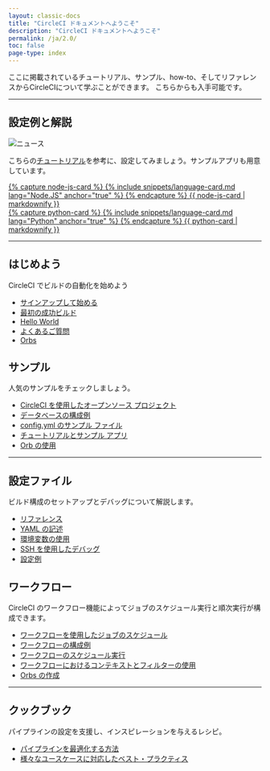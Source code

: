 ```yaml
---
layout: classic-docs
title: "CircleCI ドキュメントへようこそ"
description: "CircleCI ドキュメントへようこそ"
permalink: /ja/2.0/
toc: false
page-type: index
---
```


ここに掲載されているチュートリアル、サンプル、how-to、そしてリファレンスからCircleCIについて学ぶことができます。 こちらからも入手可能です。

<hr class="hidden-xs" />

<div class="row loading-deferred">
  <div class="treatment col-xs-12">
    <span id="homepage-guide-links"><h2>設定例と解説</h2><img src="{{ site.baseurl }}/assets/img/compass/new.svg" alt="ニュース"></span>
    <p>こちらの<a href="{{site.baseurl}}/2.0/tutorials/">チュートリアル</a>を参考に、設定してみましょう。サンプルアプリも用意しています。</p>
  </div>
  <div class="treatment col-xs-12 col-sm-6">
    <a class="no-external-icon col-sm-12" href="{{site.baseurl}}/ja/2.0/language-javascript/">
      <div class="card col-sm-12">
        {% capture node-js-card %}
          {% include snippets/language-card.md lang="Node.JS" anchor="true" %}
        {% endcapture %}
        {{ node-js-card | markdownify }}
      </div>
    </a>
  </div>
  <div class="treatment col-xs-12 col-sm-6">
    <a class="no-external-icon col-sm-12" href="{{site.baseurl}}/ja/2.0/language-python/">
      <div class="card col-sm-12">
        {% capture python-card %}
          {% include snippets/language-card.md lang="Python" anchor="true" %}
        {% endcapture %}
        {{ python-card | markdownify }}
      </div>
    </a>
  </div>
  <div class="treatment col-xs-12">
    <hr />
  </div>
  <div class="col-xs-12 col-sm-6">
    <h2>はじめよう</h2>
    <p>CircleCI でビルドの自動化を始めよう</p>
    <ul>
      <li><a href="{{ site.baseurl }}/ja/2.0/first-steps/">サインアップして始める</a></li>
      <li><a href="{{ site.baseurl }}/ja/2.0/getting-started/">最初の成功ビルド</a></li>
      <li><a href="{{ site.baseurl }}/ja/2.0/hello-world/">Hello World</a></li>
      <li><a href="{{ site.baseurl }}/ja/2.0/faq/">よくあるご質問</a></li>
      <li><a href="{{ site.baseurl }}/ja/2.0/orb-intro/">Orbs</a></li>
    </ul>
  </div>
  <div class="col-xs-12 col-sm-6">
    <h2>サンプル</h2>
    <p>人気のサンプルをチェックしましょう。</p>
    <ul>
        <li><a href="{{ site.baseurl }}/ja/2.0/example-configs/">CircleCI を使用したオープンソース プロジェクト</a></li>
        <li><a href="{{ site.baseurl }}/ja/2.0/postgres-config/">データベースの構成例</a></li>
        <li><a href="{{ site.baseurl }}/ja/2.0/sample-config/">config.yml のサンプル ファイル</a></li>
        <li><a href="{{ site.baseurl }}/ja/2.0/tutorials/">チュートリアルとサンプル アプリ</a></li>
        <li><a href="{{ site.baseurl }}/ja/2.0/orb-concepts/">Orb の使用</a></li>
      </ul>
  </div>
  <div class="col-xs-12">
    <hr />
  </div>
  <div class="col-xs-12 col-sm-6">
    <h2>設定ファイル</h2>
    <p>ビルド構成のセットアップとデバッグについて解説します。</p>
    <ul>
      <li><a href="{{ site.baseurl }}/ja/2.0/configuration-reference/">リファレンス</a></li>
      <li><a href="{{ site.baseurl }}/ja/2.0/writing-yaml/">YAML の記述</a></li>
      <li><a href="{{ site.baseurl }}/ja/2.0/env-vars/">環境変数の使用</a></li>
      <li><a href="{{ site.baseurl }}/ja/2.0/ssh-access-jobs/">SSH を使用したデバッグ</a></li>
      <li id="full-config-example"><a href="{{ site.baseurl }}/ja/2.0/configuration-reference/#example-full-configuration">設定例</a></li>
    </ul>
  </div>
  <div class="col-xs-12 col-sm-6">
    <h2>ワークフロー</h2>
    <p>CircleCI のワークフロー機能によってジョブのスケジュール実行と順次実行が構成できます。</p>
    <ul>
      <li><a href="{{ site.baseurl }}/ja/2.0/workflows/">ワークフローを使用したジョブのスケジュール</a></li>
      <li><a href="{{ site.baseurl }}/ja/2.0/workflows/#workflows-configuration-examples">ワークフローの構成例</a></li>
      <li><a href="{{ site.baseurl }}/ja/2.0/workflows/#scheduling-a-workflow">ワークフローのスケジュール実行</a></li>
      <li><a href="{{ site.baseurl }}/ja/2.0/workflows/#using-contexts-and-filtering-in-your-
      workflows">ワークフローにおけるコンテキストとフィルターの使用</a></li>
      <li><a href="{{ site.baseurl }}/ja/2.0/creating-orbs/">Orbs の作成</a></li>
    </ul>
  </div>
   <div class="col-xs-12">
    <hr />
  </div>
   <div class="col-xs-12 col-sm-6">
    <h2>クックブック</h2>
    <p>パイプラインの設定を支援し、インスピレーションを与えるレシピ。</p>
    <ul>
      <li><a href="{{ site.baseurl }}/ja/2.0/optimization-cookbook/">パイプラインを最適化する方法</a></li>
      <li><a href="{{ site.baseurl }}/ja/2.0/configuration-cookbook">様々なユースケースに対応したベスト・プラクティス</a></li>
    </ul>
  </div>
</div>
